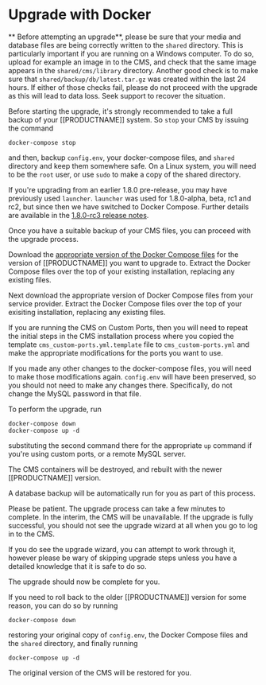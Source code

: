 <!--toc=cms_upgrade-->
# Upgrade with Docker
** Before attempting an upgrade**, please be sure that your media and database
files are being correctly written to the `shared` directory. This is
particularly important if you are running on a Windows computer. To do so,
upload for example an image in to the CMS, and check that the same image
appears in the `shared/cms/library` directory. Another good check is to make
sure that `shared/backup/db/latest.tar.gz` was created within the last 24
hours. If either of those checks fail, please do not proceed with the upgrade as
this will lead to data loss. Seek support to recover the situation.

Before starting the upgrade, it's strongly recommended to take a full backup of
your [[PRODUCTNAME]] system. So `stop` your CMS by issuing the command

```
docker-compose stop
```

and then, backup `config.env`, your docker-compose files, and `shared` directory
and keep them somewhere safe. On a Linux system, you will need to be the `root`
user, or use `sudo` to make a copy of the shared directory.

If you're upgrading from an earlier 1.8.0 pre-release, you may have previously
used `launcher`. `launcher` was used for 1.8.0-alpha, beta, rc1 and rc2, but
since then we have switched to Docker Compose. Further details are available in
the [1.8.0-rc3 release notes](release_notes_1.8.0-rc3.html#requirements).

Once you have a suitable backup of your CMS files, you can proceed with the
upgrade process.

<nonwhite> Download the [appropriate version of the Docker Compose
files](https://github.com/xibosignage/xibo-docker/releases) for the version of
[[PRODUCTNAME]] you want to upgrade to. Extract the Docker Compose files over
the top of your existing installation, replacing any existing files.
</nonwhite>

<white> Next download the appropriate version of Docker Compose files from your
service provider. Extract the Docker Compose files over the top of your
exisiting installation, replacing any existing files. </white>

If you are running the CMS on Custom Ports, then you will need to repeat the
initial steps in the CMS installation process where you copied the template
`cms_custom-ports.yml.template` file to `cms_custom-ports.yml` and make the
appropriate modifications for the ports you want to use.

If you made any other changes to the docker-compose files, you will need to make
those modifications again. `config.env` will have been preserved, so you should
not need to make any changes there. Specifically, do not change the MySQL
password in that file.

To perform the upgrade, run

```
docker-compose down
docker-compose up -d
```

substituting the second command there for the appropriate `up` command if you're
using custom ports, or a remote MySQL server.

The CMS containers will be destroyed, and rebuilt with the newer [[PRODUCTNAME]]
version.

A database backup will be automatically run for you as part of this process.

Please be patient. The upgrade process can take a few minutes to complete. In
the interim, the CMS will be unavailable. If the upgrade is fully successful,
you should not see the upgrade wizard at all when you go to log in to the CMS.

If you do see the upgrade wizard, you can attempt to work through it, however
please be wary of skipping upgrade steps unless you have a detailed knowledge
that it is safe to do so.

The upgrade should now be complete for you.

If you need to roll back to the older [[PRODUCTNAME]] version for some reason,
you can do so by running

```
docker-compose down
```

restoring your original copy of `config.env`, the Docker Compose files and the
`shared` directory, and finally running

```
docker-compose up -d
```

The original version of the CMS will be restored for you.
